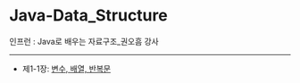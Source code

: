 # Java-Data_Structure

인프런 : Java로 배우는 자료구조_권오흠 강사

---

- 제1-1장: [변수, 배열, 반복문](https://github.com/iceman-brandon/Java-Data_Structure/tree/main/Chapter1/src)
